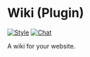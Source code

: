 # Wiki (Plugin)

[![Style](https://github.styleci.io/repos/290001715/shield)](https://github.styleci.io/repos/290001715)
[![Chat](https://img.shields.io/discord/625774284823986183?color=5865f2&label=Discord&logo=discord&logoColor=fff&style=flat-square)](https://azuriom.com/discord)

A wiki for your website.

